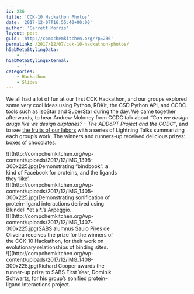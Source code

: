 ```yaml
---
id: 236
title: 'CCK-10 Hackathon Photos'
date: '2017-12-07T16:55:40+00:00'
author: 'Garrett Morris'
layout: post
guid: 'http://compchemkitchen.org/?p=236'
permalink: /2017/12/07/cck-10-hackathon-photos/
h5abMetaStylingData:
    - ''
h5abMetaStylingExternal:
    - ''
categories:
    - Hackathon
    - Slides
---
```


We all had a lot of fun at our first CCK Hackathon, and our groups explored some very cool ideas using Python, RDKit, the CSD Python API, and CCDC tools such as IsoStar and SuperStar during the day. We came together afterwards, to hear Andrew Moloney from CCDC talk about *“Can we design drugs like we design airplanes? – The ADDoPT Project and the CCDC”*, and to see [the fruits of our labors](https://docs.google.com/presentation/d/10ed_xR_Fw4dtj203QbUkv4B_E2M6cdEf7ngB20aZZ6M/edit?usp=sharing) with a series of Lightning Talks summarizing each group’s work. The winners and runners-up received delicious prizes: boxes of chocolates.

<div class="wp-caption aligncenter" id="attachment_237" style="width: 310px">![](http://compchemkitchen.org/wp-content/uploads/2017/12/IMG_1398-300x225.jpg)Demonstrating “bindbook”: a kind of Facebook for proteins, and the ligands they ‘like’.

</div><div class="wp-caption aligncenter" id="attachment_238" style="width: 310px">![](http://compchemkitchen.org/wp-content/uploads/2017/12/IMG_1405-300x225.jpg)Demonstrating sonification of protein-ligand interactions derived using Blundell *et al*.’s Arpeggio.

</div><div class="wp-caption aligncenter" id="attachment_239" style="width: 310px">![](http://compchemkitchen.org/wp-content/uploads/2017/12/IMG_1407-300x225.jpg)SABS alumnus Saulo Pires de Oliveira receives the prize for the winners of the CCK-10 Hackathon, for their work on evolutionary relationships of binding sites.

</div><div class="wp-caption aligncenter" id="attachment_240" style="width: 310px">![](http://compchemkitchen.org/wp-content/uploads/2017/12/IMG_1408-300x225.jpg)Richard Cooper awards the runner-up prize to SABS First Year, Dominik Schwartz, for his group’s sonified protein-ligand interactions project.

</div>